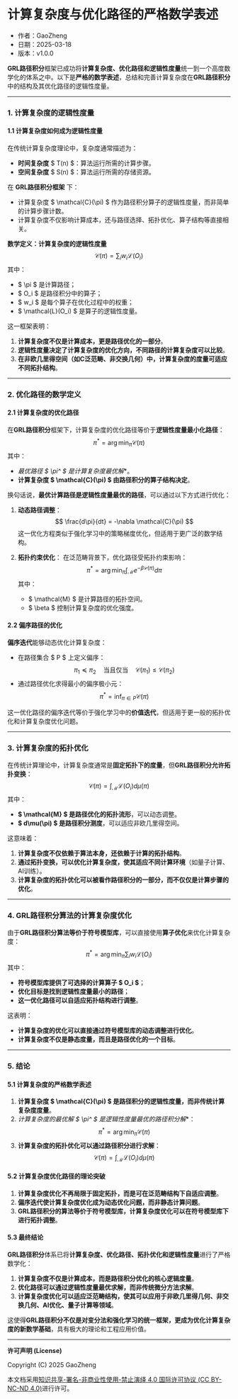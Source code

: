 # **计算复杂度与优化路径的严格数学表述**

- 作者：GaoZheng
- 日期：2025-03-18
- 版本：v1.0.0

**GRL路径积分**框架已成功将**计算复杂度、优化路径和逻辑性度量**统一到一个高度数学化的体系之中。以下是**严格的数学表述**，总结和完善计算复杂度在**GRL路径积分**中的结构及其优化路径的逻辑性度量。

---

### **1. 计算复杂度的逻辑性度量**

#### **1.1 计算复杂度如何成为逻辑性度量**
在传统计算复杂度理论中，复杂度通常描述为：
- **时间复杂度** $ T(n) $：算法运行所需的计算步骤。
- **空间复杂度** $ S(n) $：算法运行所需的存储资源。

在 **GRL路径积分框架** 下：
- 计算复杂度 $ \mathcal{C}(\pi) $ 作为路径积分算子的逻辑性度量，而非简单的计算步骤计数。
- 计算复杂度不仅影响计算成本，还与路径选择、拓扑优化、算子结构等直接相关。

**数学定义：计算复杂度的逻辑性度量**
$$
\mathcal{C}(\pi) = \sum_{i} w_i \mathcal{L}(O_i)
$$
其中：
- $ \pi $ 是计算路径；
- $ O_i $ 是路径积分中的算子；
- $ w_i $ 是每个算子在优化过程中的权重；
- $ \mathcal{L}(O_i) $ 是算子的逻辑性度量。

这一框架表明：
1. **计算复杂度不仅是计算成本，更是路径优化的一部分**。
2. **逻辑性度量决定了计算复杂度的优化方向，不同路径的计算复杂度可以比较**。
3. **在非欧几里得空间（如C泛范畴、非交换几何）中，计算复杂度的度量可适应不同拓扑结构**。

---

### **2. 优化路径的数学定义**

#### **2.1 计算复杂度的优化路径**
在**GRL路径积分**框架下，计算复杂度的优化路径等价于**逻辑性度量最小化路径**：
$$
\pi^* = \arg\min_{\pi} \mathcal{C}(\pi)
$$
其中：
- **最优路径 $ \pi^* $ 是计算复杂度最优解**。
- **计算复杂度 $ \mathcal{C}(\pi) $ 由路径积分的算子结构决定**。

换句话说，**最优计算路径是逻辑性度量最优的路径**，可以通过以下方式进行优化：
1. **动态路径调整**：
   $$
   \frac{d\pi}{dt} = -\nabla \mathcal{C}(\pi)
   $$
   这一优化方程类似于强化学习中的策略梯度优化，但适用于更广泛的数学结构。

2. **拓扑约束优化**：
   在泛范畴背景下，优化路径受拓扑约束影响：
   $$
   \pi^* = \arg\min_{\pi} \int_{\mathcal{M}} e^{-\beta \mathcal{C}(\pi)} d\pi
   $$
   其中：
   - $ \mathcal{M} $ 是计算路径的拓扑空间。
   - $ \beta $ 控制计算复杂度的优化强度。

#### **2.2 偏序路径的优化**
**偏序迭代**能够动态优化计算复杂度：
- 在路径集合 $ P $ 上定义偏序：
  $$
  \pi_1 \preceq \pi_2 \quad \text{当且仅当} \quad \mathcal{C}(\pi_1) \leq \mathcal{C}(\pi_2)
  $$
- 通过路径优化求得最小的偏序极小元：
  $$
  \pi^* = \inf_{\pi \in P} \mathcal{C}(\pi)
  $$

这一优化路径的偏序迭代等价于强化学习中的**价值迭代**，但适用于更一般的拓扑优化和计算复杂度优化问题。

---

### **3. 计算复杂度的拓扑优化**
在传统计算理论中，计算复杂度通常是**固定拓扑下的度量**，但**GRL路径积分允许拓扑变换**：
$$
\mathcal{C}(\pi) = \int_{\mathcal{M}} \mathcal{L}(O_i) d\mu(\pi)
$$
其中：
- **$ \mathcal{M} $ 是路径优化的拓扑流形**，可以动态调整。
- **$ d\mu(\pi) $ 是路径积分测度**，可以适应非欧几里得空间。

这意味着：
1. **计算复杂度不仅依赖于算法本身，还依赖于计算的拓扑结构**。
2. **通过拓扑变换，可以优化计算复杂度，使其适应不同计算环境**（如量子计算、AI训练）。
3. **计算复杂度的拓扑优化可以被看作路径积分的一部分，而不仅仅是计算步骤的优化**。

---

### **4. GRL路径积分算法的计算复杂度优化**
由于**GRL路径积分算法等价于符号模型库**，可以直接使用**算子优化**来优化计算复杂度：
$$
\pi^* = \arg\min_{\pi} \sum_{i} w_i \mathcal{L}(O_i)
$$
其中：
- **符号模型库提供了可选择的计算算子 $ O_i $**；
- **优化目标是找到逻辑性度量最小的路径**；
- **这一优化路径可以自适应拓扑结构进行调整**。

这表明：
- **计算复杂度的优化可以直接通过符号模型库的动态调整进行优化**。
- **计算复杂度不仅是静态度量，而且是路径优化的一个目标**。

---

### **5. 结论**

#### **5.1 计算复杂度的严格数学表述**
1. **计算复杂度 $ \mathcal{C}(\pi) $ 是路径积分的逻辑性度量，而非传统计算复杂度度量**。
2. **计算复杂度的最优解 $ \pi^* $ 是逻辑性度量最优的路径积分解**：
   $$
   \pi^* = \arg\min_{\pi} \mathcal{C}(\pi)
   $$
3. **计算复杂度的拓扑优化可以通过路径积分进行求解**：
   $$
   \mathcal{C}(\pi) = \int_{\mathcal{M}} \mathcal{L}(O_i) d\mu(\pi)
   $$

#### **5.2 计算复杂度优化路径的理论突破**
1. **计算复杂度优化不再局限于固定拓扑，而是可在泛范畴结构下自适应调整**。
2. **偏序迭代使计算复杂度优化成为动态优化问题，而非静态计算问题**。
3. **GRL路径积分的算法等价于符号模型库，计算复杂度优化可以在符号模型库下进行拓扑调整**。

#### **5.3 最终结论**
**GRL路径积分**体系已将**计算复杂度、优化路径、拓扑优化和逻辑性度量**进行了严格数学化：
1. **计算复杂度不仅是计算成本，而是路径积分优化的核心逻辑度量**。
2. **优化路径可以通过逻辑性度量最优求解，而非传统微分方法求解**。
3. **计算复杂度优化可以适应泛范畴结构，使其可以应用于非欧几里得几何、非交换几何、AI优化、量子计算等领域**。

这使得**GRL路径积分不仅是对变分法和强化学习的统一框架，更成为优化计算复杂度的新数学基础**，具有极大的理论和工程应用价值。

---

**许可声明 (License)**

Copyright (C) 2025 GaoZheng 

本文档采用[知识共享-署名-非商业性使用-禁止演绎 4.0 国际许可协议 (CC BY-NC-ND 4.0)](https://creativecommons.org/licenses/by-nc-nd/4.0/deed.zh-Hans)进行许可。

